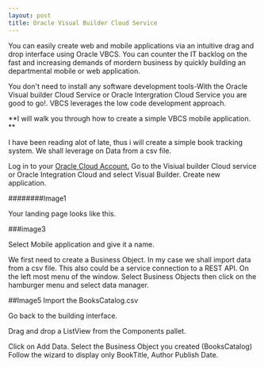 ```yaml
---
layout: post
title: Oracle Visual Builder Cloud Service
---
```


You can easily create web and mobile applications via an intuitive drag and drop interface using Oracle VBCS. You can counter the IT backlog on the fast and increasing demands of mordern business by quickly building an departmental mobile or web application.

You don't need to install any software development tools-With the Oracle Visual builder Cloud Service or Oracle Intergration Cloud Service you are good to go!. 
VBCS leverages the low code development approach. 

**I will walk you through how to create a simple VBCS mobile application. **

I have been reading alot of late, thus i will create a simple book tracking system. We shall leverage on Data from a csv file.

Log in to your [Oracle Cloud Account.](https://cloud.oracle.com/home)
Go to the Visiual builder Cloud service or Oracle Integration Cloud and select Visual Builder.
Create new application.

########Image1

Your landing page looks like this. 

###image3

Select Mobile application and give it a name.

We first need to create a Business Object. In my case we shall import data from a csv file. This also could be a service connection to a REST API.
On the left most menu of the window. Select Business Objects then click on the hamburger menu and select data manager. 

##Image5
Import the BooksCatalog.csv

Go back to the building interface. 

Drag and drop a ListView from the Components pallet. 

Click on Add Data.
Select the Business Object you created (BooksCatalog) 
Follow the wizard to display only BookTitle, Author Publish Date.





